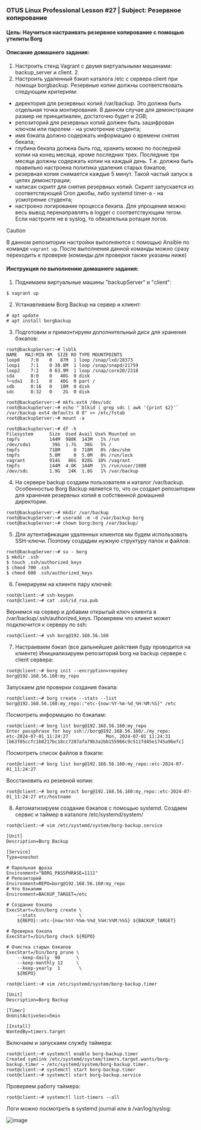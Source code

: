 ### OTUS Linux Professional Lesson #27 | Subject: Резервное копирование
#### Цель: Научиться настраивать резервное копирование с помощью утилиты Borg
#### Описание домашнего задания: 
1. Настроить стенд Vagrant с двумя виртуальными машинами: backup_server и client. 2.
2. Настроить удаленный бэкап каталога /etc c сервера client при помощи borgbackup. Резервные копии должны соответствовать следующим критериям:
- директория для резервных копий /var/backup. Это должна быть отдельная точка монтирования. В данном случае для демонстрации размер не принципиален, достаточно будет и 2GB;
- репозиторий для резервных копий должен быть зашифрован ключом или паролем - на усмотрение студента;
- имя бэкапа должно содержать информацию о времени снятия бекапа;
- глубина бекапа должна быть год, хранить можно по последней копии на конец месяца, кроме последних трех. Последние три месяца должны содержать копии на каждый день. Т.е. должна быть правильно настроена политика удаления старых бэкапов;
- резервная копия снимается каждые 5 минут. Такой частый запуск в целях демонстрации;
- написан скрипт для снятия резервных копий. Скрипт запускается из соответствующей Cron джобы, либо systemd timer-а - на усмотрение студента;
- настроено логирование процесса бекапа. Для упрощения можно весь вывод перенаправлять в logger с соответствующим тегом. Если настроите не в syslog, то обязательна ротация логов.

> [!CAUTION]
> В данном репозитории настройки выполняются с помощью Ansible по команде `vagrant up`. После выполнения данной команды можно сразу переходить
> к проверке (команды для проверки также указаны ниже)

#### Инструкция по выполнению домашнего задания:
1. Поднимаем виртуальные машины "backupServer" и "client":
```console
$ vagrant up
```
2. Устанавливаем Borg Backup на сервер и клиент:
```console
# apt update
# apt install borgbackup
```
3. Подготовим и примонтируем дополнительный диск для хранения бэкапов:
```console
root@backupServer:~# lsblk
NAME   MAJ:MIN RM  SIZE RO TYPE MOUNTPOINTS
loop0    7:0    0   87M  1 loop /snap/lxd/28373
loop1    7:1    0 38.8M  1 loop /snap/snapd/21759
loop2    7:2    0 63.9M  1 loop /snap/core20/2318
sda      8:0    0   40G  0 disk 
└─sda1   8:1    0   40G  0 part /
sdb      8:16   0   10M  0 disk 
sdc      8:32   0    2G  0 disk 

```
```console
root@backupServer:~# mkfs.ext4 /dev/sdc
root@backupServer:~# echo "`blkid | grep sdc | awk '{print $2}'` /var/backup ext4 defaults 0 0" >> /etc/fstab
root@backupServer:~# mount -a
```
```console
root@backupServer:~# df -h
Filesystem      Size  Used Avail Use% Mounted on
tmpfs           144M  988K  143M   1% /run
/dev/sda1        39G  1.7G   38G   5% /
tmpfs           718M     0  718M   0% /dev/shm
tmpfs           5.0M     0  5.0M   0% /run/lock
vagrant         914G   86G  828G  10% /vagrant
tmpfs           144M  4.0K  144M   1% /run/user/1000
/dev/sdc        1.9G   24K  1.8G   1% /var/backup
```
4. На сервере backup создаем пользователя и каталог /var/backup. Особенностью Borg Backup является то, что он создает репозитории для хранения резервных копий в собственной домашней директории.
```console
root@backupServer:~# mkdir /var/backup
root@backupServer:~# useradd -m -d /var/backup borg
root@backupServer:~# chown borg:borg /var/backup/
```
5. Для аутентификации удаленных клиентов мы будем использовать SSH-ключи. Поэтому создадим нужную структуру папок и файлов:
```console
root@backupServer:~# su - borg
$ mkdir .ssh
$ touch .ssh/authorized_keys
$ chmod 700 .ssh
$ chmod 600 .ssh/authorized_keys
```
6. Генерируем на клиенте пару ключей:
```console
root@client:~# ssh-keygen
root@client:~# cat .ssh/id_rsa.pub
```
Вернемся на сервер и добавим открытый ключ клиента в /var/backup/.ssh/authorized_keys.
Проверяем что клиент может подключится к серверу по ssh:
```console
root@client:~# ssh borg@192.168.56.160
```
7. Настраиваем бэкап (все дальнейшие действия буду проводится на клиенте)
Инициализируем репозиторий borg на backup сервере с client сервера:
```console
root@client:~# borg init --encryption=repokey borg@192.168.56.160:my_repo
```
Запускаем для проверки создания бэкапа:
```console
root@client:~# borg create --stats --list borg@192.168.56.160:my_repo::"etc-{now:%Y-%m-%d_%H:%M:%S}" /etc
```
Посмотреть информацию по бэкапам:
```console
root@client:~# borg list borg@192.168.56.160:my_repo
Enter passphrase for key ssh://borg@192.168.56.160/./my_repo: 
etc-2024-07-01_11:24:27              Mon, 2024-07-01 11:24:31 [b63f05ccfc1b8217bc18cc7287afa79b3a2bb155966c9c511fd45e1745a96efc]
```
Посмотреть список файлов в бэкапе:
```console
root@client:~# borg list borg@192.168.56.160:my_repo::etc-2024-07-01_11:24:27
```
Восстановить из резевной копии:
```console
root@client:~# borg extract borg@192.168.56.160:my_repo::etc-2024-07-01_11:24:27 etc/hostname
```
8. Автоматизируем создание бэкапов с помощью systemd. Создаем сервис и таймер в каталоге /etc/systemd/system/
```console
root@client:~# vim /etc/systemd/system/borg-backup.service

[Unit]
Description=Borg Backup

[Service]
Type=oneshot

# Парольная фраза
Environment="BORG_PASSPHRASE=1111"
# Репозиторий
Environment=REPO=borg@192.168.56.160:my_repo
# Что бэкапим
Environment=BACKUP_TARGET=/etc

# Создание бэкапа
ExecStart=/bin/borg create \
    --stats                \
    ${REPO}::etc-{now:%%Y-%%m-%%d_%%H:%%M:%%S} ${BACKUP_TARGET}

# Проверка бэкапа
ExecStart=/bin/borg check ${REPO}

# Очистка старых бэкапов
ExecStart=/bin/borg prune \
    --keep-daily  90      \
    --keep-monthly 12     \
    --keep-yearly  1       \
    ${REPO}
```
```console
root@client:~# vim /etc/systemd/system/borg-backup.timer

[Unit]
Description=Borg Backup

[Timer]
OnUnitActiveSec=5min

[Install]
WantedBy=timers.target
```
Включаем и запускаем службу таймера:
```console
root@client:~# systemctl enable borg-backup.timer
Created symlink /etc/systemd/system/timers.target.wants/borg-backup.timer → /etc/systemd/system/borg-backup.timer.
root@client:~# systemctl start borg-backup.timer
root@client:~# systemctl start borg-backup.service
```
Проверяем работу таймера:
```console
root@client:~# systemctl list-timers --all
```
Логи можно посмотреть в systemd journal или в /var/log/syslog:

![image](https://github.com/bonyakevich-e/otus_lp_lesson_27_backup/assets/114911797/3186cbd3-087e-4aa5-8905-aeb1082f65ef)
